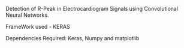 Detection of R-Peak in Electrocardiogram Signals using Convolutional Neural Networks.

FrameWork used - KERAS

Dependencies Required: Keras, Numpy and matplotlib
